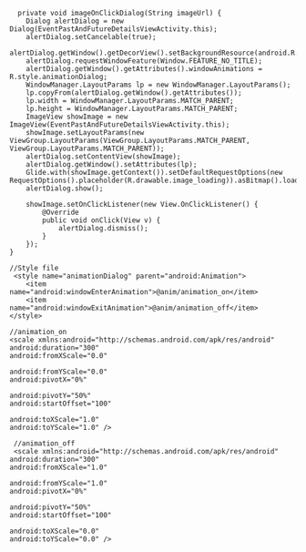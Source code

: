 

      private void imageOnClickDialog(String imageUrl) {
        Dialog alertDialog = new Dialog(EventPastAndFutureDetailsViewActivity.this);
        alertDialog.setCancelable(true);
        alertDialog.getWindow().getDecorView().setBackgroundResource(android.R.color.transparent);
        alertDialog.requestWindowFeature(Window.FEATURE_NO_TITLE);
        alertDialog.getWindow().getAttributes().windowAnimations = R.style.animationDialog;
        WindowManager.LayoutParams lp = new WindowManager.LayoutParams();
        lp.copyFrom(alertDialog.getWindow().getAttributes());
        lp.width = WindowManager.LayoutParams.MATCH_PARENT;
        lp.height = WindowManager.LayoutParams.MATCH_PARENT;
        ImageView showImage = new ImageView(EventPastAndFutureDetailsViewActivity.this);
        showImage.setLayoutParams(new ViewGroup.LayoutParams(ViewGroup.LayoutParams.MATCH_PARENT, ViewGroup.LayoutParams.MATCH_PARENT));
        alertDialog.setContentView(showImage);
        alertDialog.getWindow().setAttributes(lp);
        Glide.with(showImage.getContext()).setDefaultRequestOptions(new RequestOptions().placeholder(R.drawable.image_loading)).asBitmap().load(imageUrl).error(R.drawable.ic_training).into(showImage);
        alertDialog.show();
        
        showImage.setOnClickListener(new View.OnClickListener() {
            @Override
            public void onClick(View v) {
                alertDialog.dismiss();
            }
        });
    }
    
    //Style file
     <style name="animationDialog" parent="android:Animation">
        <item name="android:windowEnterAnimation">@anim/animation_on</item>
        <item name="android:windowExitAnimation">@anim/animation_off</item>
    </style>
    
    //animation_on
    <scale xmlns:android="http://schemas.android.com/apk/res/android"
    android:duration="300"
    android:fromXScale="0.0"

    android:fromYScale="0.0"
    android:pivotX="0%"

    android:pivotY="50%"
    android:startOffset="100"

    android:toXScale="1.0"
    android:toYScale="1.0" />
    
     //animation_off
     <scale xmlns:android="http://schemas.android.com/apk/res/android"
    android:duration="300"
    android:fromXScale="1.0"

    android:fromYScale="1.0"
    android:pivotX="0%"

    android:pivotY="50%"
    android:startOffset="100"

    android:toXScale="0.0"
    android:toYScale="0.0" />
    
    
